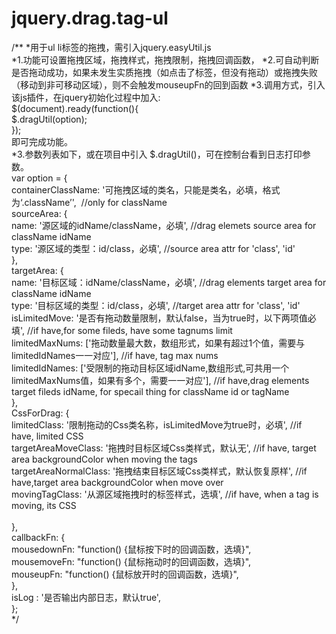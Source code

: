 # jquery.drag.tag-ul
/**
*用于ul li标签的拖拽，需引入jquery.easyUtil.js</br>
*1.功能可设置拖拽区域，拖拽样式，拖拽限制，拖拽回调函数，
*2.可自动判断是否拖动成功，如果未发生实质拖拽（如点击了标签，但没有拖动）或拖拽失败（移动到非可移动区域），则不会触发mouseupFn的回到函数
*3.调用方式，引入该js插件，在jquery初始化过程中加入:</br>
	$(document).ready(function(){</br>
		$.dragUtil(option);</br>
	});</br>
	即可完成功能。</br>
*3.参数列表如下，或在项目中引入 $.dragUtil()，可在控制台看到日志打印参数。</br>
 var option = {</br>
					containerClassName: '可拖拽区域的类名，只能是类名，必填，格式为‘.className’',  //only for className</br>
					sourceArea: {</br>
						name: '源区域的idName/className，必填', //drag elemets source area for className idName</br>
						type: '源区域的类型：id/class，必填', //source area attr for 'class', 'id'</br>
					},</br>
					targetArea: {</br>
						name: '目标区域：idName/className，必填', //drag elements target area for className idName </br>
						type: '目标区域的类型：id/class，必填', //target area attr for 'class', 'id'</br>
						isLimitedMove: '是否有拖动数量限制，默认false，当为true时，以下两项值必填', //if have,for some fileds, have some tagnums limit</br>
						limitedMaxNums: ['拖动数量最大数，数组形式，如果有超过1个值，需要与limitedIdNames一一对应'], //if have, tag max nums</br>
						limitedIdNames: ['受限制的拖动目标区域idName,数组形式,可共用一个limitedMaxNums值，如果有多个，需要一一对应'], //if have,drag elements target fileds idName, for specail thing for className id or tagName</br>
					},</br>
					CssForDrag: {</br>
						limitedClass: '限制拖动的Css类名称，isLimitedMove为true时，必填', //if have, limited CSS</br>
						targetAreaMoveClass: '拖拽时目标区域Css类样式，默认无', //if have, target area backgroundColor when moving the tags</br>
						targetAreaNormalClass: '拖拽结束目标区域Css类样式，默认恢复原样', //if have,target area backgroundColor when move over</br>
						movingTagClass: '从源区域拖拽时的标签样式，选填', //if have, when a tag is moving, its CSS	</br>			
					},</br>
					callbackFn: {</br>
						mousedownFn: "function() {鼠标按下时的回调函数，选填}",</br>
						mousemoveFn: "function() {鼠标拖动时的回调函数，选填}",</br>
						mouseupFn: "function() {鼠标放开时的回调函数，选填}",</br>
					},</br>
					isLog : '是否输出内部日志，默认true',</br>
				};</br>
*/